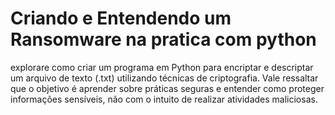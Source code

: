 # Criando e Entendendo um Ransomware na pratica com python

explorare como criar um programa em Python para encriptar e descriptar um arquivo de texto (.txt) utilizando técnicas de criptografia. Vale ressaltar que o objetivo é aprender sobre práticas seguras e entender como proteger informações sensíveis, não com o intuito de realizar atividades maliciosas.

